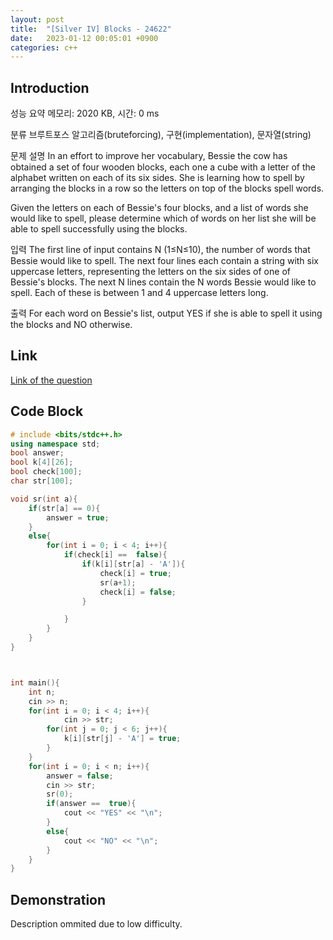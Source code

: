```yaml
---
layout: post
title:  "[Silver IV] Blocks - 24622"
date:   2023-01-12 00:05:01 +0900
categories: c++
---
```


## Introduction

성능 요약
메모리: 2020 KB, 시간: 0 ms

분류
브루트포스 알고리즘(bruteforcing), 구현(implementation), 문자열(string)

문제 설명
In an effort to improve her vocabulary, Bessie the cow has obtained a set of four wooden blocks, each one a cube with a letter of the alphabet written on each of its six sides. She is learning how to spell by arranging the blocks in a row so the letters on top of the blocks spell words.

Given the letters on each of Bessie's four blocks, and a list of words she would like to spell, please determine which of words on her list she will be able to spell successfully using the blocks.

입력
The first line of input contains N (1≤N≤10), the number of words that Bessie would like to spell. The next four lines each contain a string with six uppercase letters, representing the letters on the six sides of one of Bessie's blocks. The next N lines contain the N words Bessie would like to spell. Each of these is between 1 and 4 uppercase letters long.

출력
For each word on Bessie's list, output YES if she is able to spell it using the blocks and NO otherwise.

## Link

[Link of the question](https://www.acmicpc.net/problem/24622)

## Code Block

```c++
# include <bits/stdc++.h>
using namespace std;
bool answer;
bool k[4][26];
bool check[100];
char str[100];

void sr(int a){
    if(str[a] == 0){
        answer = true;
    }
    else{
        for(int i = 0; i < 4; i++){
            if(check[i] ==  false){
                if(k[i][str[a] - 'A']){
                    check[i] = true;
                    sr(a+1);
                    check[i] = false;
                }

            }
        }
    }
}



int main(){
    int n;
    cin >> n;
    for(int i = 0; i < 4; i++){
            cin >> str;
        for(int j = 0; j < 6; j++){
            k[i][str[j] - 'A'] = true;
        }
    }
    for(int i = 0; i < n; i++){
        answer = false;
        cin >> str;
        sr(0);
        if(answer ==  true){
            cout << "YES" << "\n";
        }
        else{
            cout << "NO" << "\n";
        }
    }
}
```

## Demonstration

Description ommited due to low difficulty.
